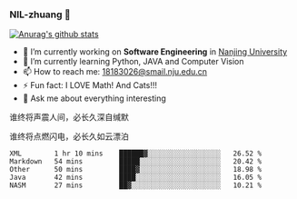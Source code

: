 ### NIL-zhuang 👋

<!--
**NIL-zhuang/NIL-zhuang** is a ✨ _special_ ✨ repository because its `README.md` (this file) appears on your GitHub profile.

Here are some ideas to get you started:

- 🔭 I’m currently working on ...
- 🌱 I’m currently learning ...
- 👯 I’m looking to collaborate on ...
- 🤔 I’m looking for help with ...
- 💬 Ask me about ...
- 📫 How to reach me: ...
- 😄 Pronouns: ...
- ⚡ Fun fact: ...
-->

[![Anurag's github stats](https://github-readme-stats.vercel.app/api?username=NIL-zhuang)](https://github.com/anuraghazra/github-readme-stats)

- 🔭 I’m currently working on **Software Engineering** in [Nanjing University](https://www.nju.edu.cn/)
- 🌱 I’m currently learning Python, JAVA and Computer Vision
- 📫 How to reach me: 18183026@smail.nju.edu.cn
- ⚡ Fun fact: I LOVE Math! And Cats!!!
- 💬 Ask me about everything interesting

谁终将声震人间，必长久深自缄默

谁终将点燃闪电，必长久如云漂泊

<!--START_SECTION:waka-->
```text
XML        1 hr 10 mins    ██████▓░░░░░░░░░░░░░░░░░░   26.52 % 
Markdown   54 mins         █████░░░░░░░░░░░░░░░░░░░░   20.42 % 
Other      50 mins         ████▓░░░░░░░░░░░░░░░░░░░░   18.98 % 
Java       42 mins         ████░░░░░░░░░░░░░░░░░░░░░   16.05 % 
NASM       27 mins         ██▓░░░░░░░░░░░░░░░░░░░░░░   10.21 % 
```
<!--END_SECTION:waka-->
